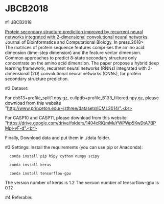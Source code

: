 # JBCB2018
#1 JBCB2018 
 <p> <a href="https://www.worldscientific.com/doi/10.1142/S021972001850021X">Protein secondary structure prediction improved by recurrent neural networks integrated with 2-dimensional convolutional neural networks</a>. Journal of Bioinformatics and Computational Biology. In press.2018>
 <br>
The matrices of protein sequence features comprises the amino acid dimension (time-step dimension) and the feature
vector dimension. Common approaches to predict 8-state secondary structure only concentrate on the amino acid dimension. The
paper propose a hybrid deep learning framework, recurrent neural networks (RNNs) integrated with 2-dimensional (2D)
convolutional neural networks (CNNs), for protein secondary structure prediction.


#2 Dataset:
     
     
 For cb513+profile_split1.npy.gz, cullpdb+profile_6133_filtered.npy.gz, please download from this website
 "http://www.princeton.edu/~jzthree/datasets/ICML2014/".<br>
     
 For CASP10 and CASP11, please download from this website
"https://drive.google.com/drive/folders/1404cRlQmMuYWPWp5KwDtA7BPMpl-vF-d".<br>
      
Finally, Download data and put them in ./data folder.


#3 Settings:
      Install the requirements (you can use pip or Anaconda):
      
      
      conda install pip h5py cython numpy scipy
      
      conda install keras
      
      conda install tensorflow-gpu
  
  
  The version number of keras is 1.2
  The version number of tensorflow-gpu is 0.12
  
  


#4 Referable:
<p> <a 
    1 https://github.com/icemansina/IJCAI2016
    2 https://github.com/wentaozhu/protein-cascade-cnn-lstm</a>
 <br>


